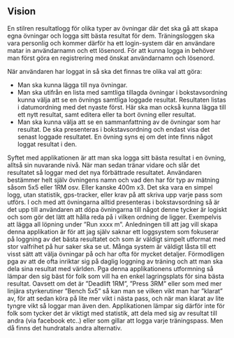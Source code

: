 ## Vision

En stilren resultatlogg för olika typer av övningar där det ska gå att skapa egna övningar och logga sitt bästa resultat för dem. 
Träningsloggen ska vara personlig och kommer därför ha ett login-system där en användare matar in användarnamn och ett lösenord. 
För att kunna logga in behöver man först göra en registrering med önskat användarnamn och lösenord.

När användaren har loggat in så ska det finnas tre olika val att göra:
* Man ska kunna lägga till nya övningar.
* Man ska utifrån en lista med samtliga tillagda övningar i bokstavsordning kunna välja att se en övnings samtliga loggade resultat. 
Resultaten listas i datumordning med det nyaste först. Här ska man också kunna lägga till ett nytt resultat, samt editera eller ta bort övning eller resultat.
* Man ska kunna välja att se en sammanfattning av de övningar som har resultat. De ska presenteras i  bokstavsordning och endast visa det senast loggade resultatet.
En övning syns ej om det inte finns något loggat resultat i den.

Syftet med applikationen är att man ska logga sitt bästa resultat i en övning, alltså sin nuvarande nivå. 
När man sedan tränar vidare och slår det resultatet så loggar med det nya förbättrade resultatet. 
Användaren bestämmer helt själv övningens namn och vad den har för typ av mätning såsom 5x5 eller 1RM osv. Eller kanske 400m x3. 
Det ska vara en simpel logg, utan statistik, gps-tracker, eller krav på att skriva upp varje pass som utförs. 
I och med att övningarna alltid presenteras i bokstavsordning så är det upp till användaren att döpa övningarna till något denne tycker är logiskt 
och som gör det lätt att hålla reda på i vilken ordning de ligger. Exempelvis att lägga all löpning under ”Run xxxx m”. 
Anledningen till att jag vill skapa denna applikation är för att jag själv saknar ett loggsystem som fokuserar på loggning av det bästa resultatet 
och som är väldigt simpelt utformat med stor valfrihet på hur saker ska se ut. Många system är väldigt låsta till ett visst sätt att välja övningar på 
och har ofta för mycket detaljer. Förmodligen pga av att de ofta inriktar sig på daglig loggning av träning och att man ska dela sina resultat med världen.
Pga denna applikationens utformning så lämpar den sig bäst för folk som vill ha en enkel lagringsplats för sina bästa resultat. 
Oavsett om det är ”Deadlift 1RM”, ”Press 3RM” eller som med mer linjära styrkerutiner ”Bench 5x5” så kan man se vilken vikt man har ”klarat” av, 
för att sedan köra på lite mer vikt i nästa pass, och när man klarat av lite tyngre vikt så loggar man även den.
Applikationen lämpar sig därför inte för folk som tycker det är viktigt med statistik, att dela med sig av resultat till andra (via facebook etc..) eller 
som gillar att logga varje träningspass. Men då finns det hundratals andra alternativ.